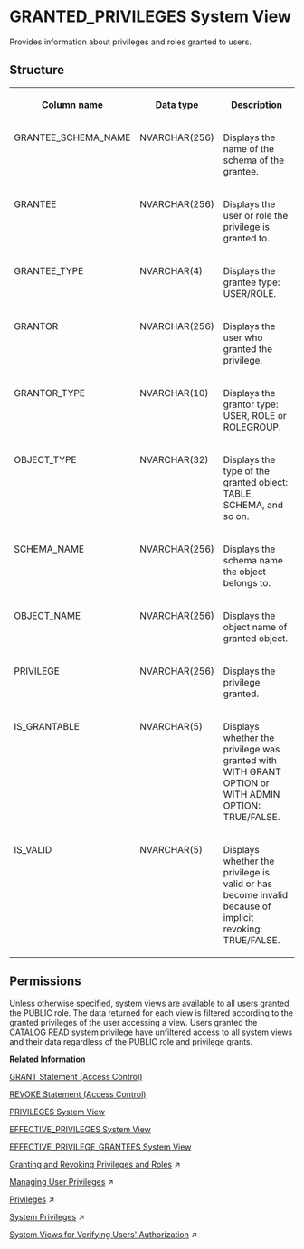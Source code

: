 <!-- loio20a5958e751910149536e9ab4b54dd87 -->

# GRANTED\_PRIVILEGES System View

Provides information about privileges and roles granted to users.



<a name="loio20a5958e751910149536e9ab4b54dd87___g_r_a_n_t_e_d__p_r_i_v_i_l_e_g_e_s_1struct_GRANTED_PRIVILEGES"/>

## Structure


<table>
<tr>
<th valign="top">

Column name

</th>
<th valign="top">

Data type

</th>
<th valign="top">

Description

</th>
</tr>
<tr>
<td valign="top">

GRANTEE\_SCHEMA\_NAME

</td>
<td valign="top">

NVARCHAR\(256\)

</td>
<td valign="top">

Displays the name of the schema of the grantee.

</td>
</tr>
<tr>
<td valign="top">

GRANTEE

</td>
<td valign="top">

NVARCHAR\(256\)

</td>
<td valign="top">

Displays the user or role the privilege is granted to.

</td>
</tr>
<tr>
<td valign="top">

GRANTEE\_TYPE

</td>
<td valign="top">

NVARCHAR\(4\)

</td>
<td valign="top">

Displays the grantee type: USER/ROLE.

</td>
</tr>
<tr>
<td valign="top">

GRANTOR

</td>
<td valign="top">

NVARCHAR\(256\)

</td>
<td valign="top">

Displays the user who granted the privilege.

</td>
</tr>
<tr>
<td valign="top">

GRANTOR\_TYPE

</td>
<td valign="top">

NVARCHAR\(10\)

</td>
<td valign="top">

Displays the grantor type: USER, ROLE or ROLEGROUP.

</td>
</tr>
<tr>
<td valign="top">

OBJECT\_TYPE

</td>
<td valign="top">

NVARCHAR\(32\)

</td>
<td valign="top">

Displays the type of the granted object: TABLE, SCHEMA, and so on.

</td>
</tr>
<tr>
<td valign="top">

SCHEMA\_NAME

</td>
<td valign="top">

NVARCHAR\(256\)

</td>
<td valign="top">

Displays the schema name the object belongs to.

</td>
</tr>
<tr>
<td valign="top">

OBJECT\_NAME

</td>
<td valign="top">

NVARCHAR\(256\)

</td>
<td valign="top">

Displays the object name of granted object.

</td>
</tr>
<tr>
<td valign="top">

PRIVILEGE

</td>
<td valign="top">

NVARCHAR\(256\)

</td>
<td valign="top">

Displays the privilege granted.

</td>
</tr>
<tr>
<td valign="top">

IS\_GRANTABLE

</td>
<td valign="top">

NVARCHAR\(5\)

</td>
<td valign="top">

Displays whether the privilege was granted with WITH GRANT OPTION or WITH ADMIN OPTION: TRUE/FALSE.

</td>
</tr>
<tr>
<td valign="top">

IS\_VALID

</td>
<td valign="top">

NVARCHAR\(5\)

</td>
<td valign="top">

Displays whether the privilege is valid or has become invalid because of implicit revoking: TRUE/FALSE.

</td>
</tr>
</table>



<a name="loio20a5958e751910149536e9ab4b54dd87__section_h5b_bpb_dzb"/>

## Permissions

Unless otherwise specified, system views are available to all users granted the PUBLIC role. The data returned for each view is filtered according to the granted privileges of the user accessing a view. Users granted the CATALOG READ system privilege have unfiltered access to all system views and their data regardless of the PUBLIC role and privilege grants.

**Related Information**  


[GRANT Statement \(Access Control\)](../../010-SQL-Reference/012-SQL-Statements/grant-statement-access-control-20f674e.md "Grants various types of privileges to users and roles.")

[REVOKE Statement \(Access Control\)](../../010-SQL-Reference/012-SQL-Statements/revoke-statement-access-control-20fc91c.md "Revokes roles or privileges for the specified objects from a user or role.")

[PRIVILEGES System View](privileges-system-view-20cc29b.md "Provides information about available privileges.")

[EFFECTIVE\_PRIVILEGES System View](effective-privileges-system-view-20a2f3e.md "Provides the privileges of the specified user.")

[EFFECTIVE\_PRIVILEGE\_GRANTEES System View](effective-privilege-grantees-system-view-2a8987c.md "Provides information about who was granted (explicitly or implicitly via roles) a specified privilege.")

[Granting and Revoking Privileges and Roles](https://help.sap.com/viewer/a1317de16a1e41a6b0ff81849d80713c/2024_1_QRC/en-US/c719b2e7d9761014b9d798770c3d0958.html "To be able to grant and revoke privileges and roles to and from users and roles, the granting or revoking user must meet a number of prerequisites.") :arrow_upper_right:

[Managing User Privileges](https://help.sap.com/viewer/477aa413a36c4a95878460696fcc8896/2024_1_QRC/en-US/20fc276e8f22423fb6eba66f03f541e1.html "Various privileges are required to manage remote sources, virtual tables, and linked database.") :arrow_upper_right:

[Privileges](https://help.sap.com/viewer/a1317de16a1e41a6b0ff81849d80713c/2024_1_QRC/en-US/fb0f9b103d6940f28f3479b533c351e9.html "Several privilege types are used in SAP HANA (system, object, and analytic).") :arrow_upper_right:

[System Privileges](https://help.sap.com/viewer/a1317de16a1e41a6b0ff81849d80713c/2024_1_QRC/en-US/cadbcfc38b084808b80b3551b1cd756e.html "System privileges control general system activities.") :arrow_upper_right:

[System Views for Verifying Users' Authorization](https://help.sap.com/viewer/a1317de16a1e41a6b0ff81849d80713c/2024_1_QRC/en-US/ddae823e3b27477ea4c949607eebc435.html "You can query several system views to get detailed information about exactly which privileges and roles users have and how they come to have them. This can help you to understand why a user is authorized to perform particular actions, access particular data, or not.") :arrow_upper_right:

